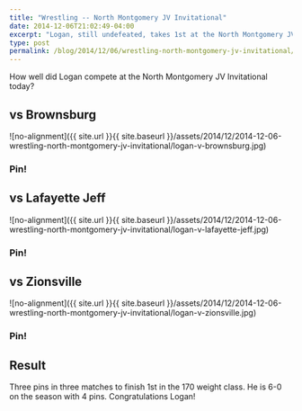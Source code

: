 ```yaml
---
title: "Wrestling -- North Montgomery JV Invitational"
date: 2014-12-06T21:02:49-04:00
excerpt: "Logan, still undefeated, takes 1st at the North Montgomery JV Invitational in the 170 weight class."
type: post
permalink: /blog/2014/12/06/wrestling-north-montgomery-jv-invitational/
---
```

How well did Logan compete at the North Montgomery JV Invitational today?

## vs Brownsburg

![no-alignment]({{ site.url }}{{ site.baseurl }}/assets/2014/12/2014-12-06-wrestling-north-montgomery-jv-invitational/logan-v-brownsburg.jpg)

### Pin!

## vs Lafayette Jeff

![no-alignment]({{ site.url }}{{ site.baseurl }}/assets/2014/12/2014-12-06-wrestling-north-montgomery-jv-invitational/logan-v-lafayette-jeff.jpg)

### Pin!

## vs Zionsville

![no-alignment]({{ site.url }}{{ site.baseurl }}/assets/2014/12/2014-12-06-wrestling-north-montgomery-jv-invitational/logan-v-zionsville.jpg)

### Pin!

## Result

Three pins in three matches to finish 1st in the 170 weight class. He is 6-0 on the season with 4 pins. Congratulations Logan!
